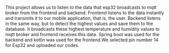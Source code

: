 This project allows us to listen to the data that esp32 broadcasts to mqtt broker from the frontend and backend. Frontend listens to the data instantly and transmits it to our mobile application, that is, the user. Backend listens in the same way, but to detect the highest values ​​and save them to the database. It broadcasts these highest temperature and humidity values ​​to mqtt broker and frontend receives this data. Spring boot was used for the backend and kotlin was used for the frontend.We selected pin number 14 for Esp32 and uploaded our codes.
